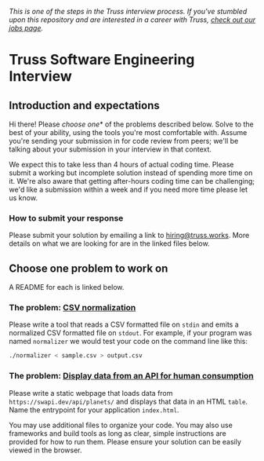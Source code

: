 _This is one of the steps in the Truss interview process. If you've
stumbled upon this repository and are interested in a career with
Truss, [check out our jobs page](https://truss.works/jobs)._

# Truss Software Engineering Interview

## Introduction and expectations

Hi there! Please *choose one** of the problems described below. Solve to the best of
your ability, using the tools you're most comfortable with. Assume
you're sending your submission in for code review from peers;
we'll be talking about your submission in your interview in that
context.

We expect this to take less than 4 hours of actual coding time. Please
submit a working but incomplete solution instead of spending more time
on it. We're also aware that getting after-hours coding time can be
challenging; we'd like a submission within a week and if you need more
time please let us know.

### How to submit your response

Please submit your solution by emailing a link to [hiring@truss.works](mailto:hiring@truss.works).  More details on what we are looking for are in the linked files below.

## Choose one problem to work on

A README for each is linked below.

### The problem: [CSV normalization](CSV_README.md)

Please write a tool that reads a CSV formatted file on `stdin` and
emits a normalized CSV formatted file on `stdout`. For example, if
your program was named `normalizer` we would test your code on the
command line like this:

```sh
./normalizer < sample.csv > output.csv
```

### The problem: [Display data from an API for human consumption](BROWSER_README.md)

Please write a static webpage that loads data from `https://swapi.dev/api/planets/` and displays that data in an HTML `table`. Name the entrypoint for your application `index.html`.

You may use additional files to organize your code. You may also use frameworks and build tools as long as clear, simple instructions are provided for how to run them. Please ensure your solution can be easily viewed in the browser.

